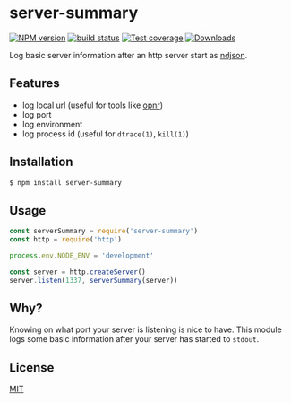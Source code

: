 # server-summary
[![NPM version][npm-image]][npm-url]
[![build status][travis-image]][travis-url]
[![Test coverage][coveralls-image]][coveralls-url]
[![Downloads][downloads-image]][downloads-url]

Log basic server information after an http server start as
[ndjson](http://ndjson.org/).

## Features
- log local url (useful for tools like
  [opnr](https://github.com/mattdesl/opnr))
- log port
- log environment
- log process id (useful for `dtrace(1)`, `kill(1)`)

## Installation
```bash
$ npm install server-summary
```

## Usage
```js
const serverSummary = require('server-summary')
const http = require('http')

process.env.NODE_ENV = 'development'

const server = http.createServer()
server.listen(1337, serverSummary(server))
```

## Why?
Knowing on what port your server is listening is nice to have. This module
logs some basic information after your server has started to `stdout`.

## License
[MIT](https://tldrlegal.com/license/mit-license)

[npm-image]: https://img.shields.io/npm/v/server-summary.svg?style=flat-square
[npm-url]: https://npmjs.org/package/server-summary
[travis-image]: https://img.shields.io/travis/yoshuawuyts/server-summary.svg?style=flat-square
[travis-url]: https://travis-ci.org/yoshuawuyts/server-summary
[coveralls-image]: https://img.shields.io/coveralls/yoshuawuyts/server-summary.svg?style=flat-square
[coveralls-url]: https://coveralls.io/r/yoshuawuyts/server-summary?branch=master
[downloads-image]: http://img.shields.io/npm/dm/server-summary.svg?style=flat-square
[downloads-url]: https://npmjs.org/package/server-summary
